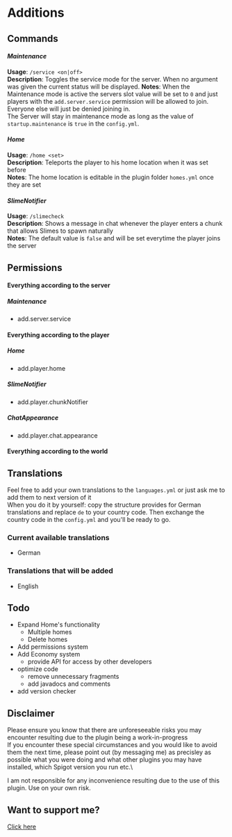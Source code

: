 # Additions

## Commands
#### _Maintenance_
__Usage__: ```/service <on|off>```\
__Description__: Toggles the service mode for the server. When no argument was given the current status will be displayed.
__Notes__: When the Maintenance mode is active the servers slot value will be set to ```0``` and just players with the ```add.server.service``` permission will be allowed to join. Everyone else will just be denied joining in.\
The Server will stay in maintenance mode as long as the value of ```startup.maintenance``` is ```true``` in the ```config.yml```. 

#### _Home_
__Usage__: ```/home <set>```\
__Description__: Teleports the player to his home location when it was set before\
__Notes__: The home location is editable in the plugin folder ```homes.yml``` once they are set

#### _SlimeNotifier_
__Usage__: ```/slimecheck```\
__Description__: Shows a message in chat whenever the player enters a chunk that allows Slimes to spawn naturally\
__Notes__: The default value is ```false``` and will be set everytime the player joins the server

## Permissions

#### **Everything according to the server**
##### _Maintenance_
* add.server.service

#### **Everything according to the player**
##### _Home_
* add.player.home
##### _SlimeNotifier_
* add.player.chunkNotifier
##### _ChatAppearance_
* add.player.chat.appearance

#### **Everything according to the world**


## Translations
Feel free to add your own translations to the ```languages.yml``` or just ask me to add them to next version of it\
When you do it by yourself: copy the structure provides for German translations and replace ```de``` to your country code. Then exchange the country code in the ```config.yml``` and you'll be ready to go.

### Current available translations
* German

### Translations that will be added
* English


## Todo
* Expand Home's functionality
  * Multiple homes
  * Delete homes
* Add permissions system
* Add Economy system
  * provide API for access by other developers
* optimize code
  * remove unnecessary fragments
  * add javadocs and comments
* add version checker
  
## Disclaimer
Please ensure you know that there are unforeseeable risks you may encounter resulting due to the plugin being a work-in-progress\
If you encounter these special circumstances and you would like to avoid them the next time, please point out (by messaging me) as precisley as possible what you were doing and what other plugins you may have installed, which Spigot version you run etc.\

I am not responsible for any inconvenience resulting due to the use of this plugin. Use on your own risk.  
  
## Want to support me?
[Click here](http://wwf.panda.org/)  
